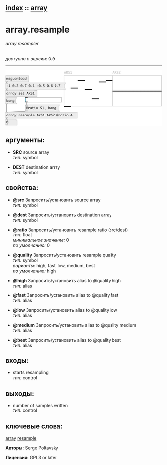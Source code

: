 [index](index.html) :: [array](category_array.html)
---

# array.resample

###### array resampler

*доступно с версии:* 0.9

---




[![example](../examples/img/array.resample.jpg)](../examples/pd/array.resample.pd)



## аргументы:

* **SRC**
source array<br>
_тип:_ symbol<br>

* **DEST**
destination array<br>
_тип:_ symbol<br>





## свойства:

* **@src** 
Запросить/установить source array<br>
_тип:_ symbol<br>

* **@dest** 
Запросить/установить destination array<br>
_тип:_ symbol<br>

* **@ratio** 
Запросить/установить resample ratio (src/dest)<br>
_тип:_ float<br>
_минимальное значение:_ 0<br>
_по умолчанию:_ 0<br>

* **@quality** 
Запросить/установить resample quality<br>
_тип:_ symbol<br>
_варианты:_ high, fast, low, medium, best<br>
_по умолчанию:_ high<br>

* **@high** 
Запросить/установить alias to @quality high<br>
_тип:_ alias<br>

* **@fast** 
Запросить/установить alias to @quality fast<br>
_тип:_ alias<br>

* **@low** 
Запросить/установить alias to @quality low<br>
_тип:_ alias<br>

* **@medium** 
Запросить/установить alias to @quality medium<br>
_тип:_ alias<br>

* **@best** 
Запросить/установить alias to @quality best<br>
_тип:_ alias<br>



## входы:

* starts resampling<br>
_тип:_ control



## выходы:

* number of samples written<br>
_тип:_ control



## ключевые слова:

[array](keywords/array.html)
[resample](keywords/resample.html)






**Авторы:** Serge Poltavsky




**Лицензия:** GPL3 or later





